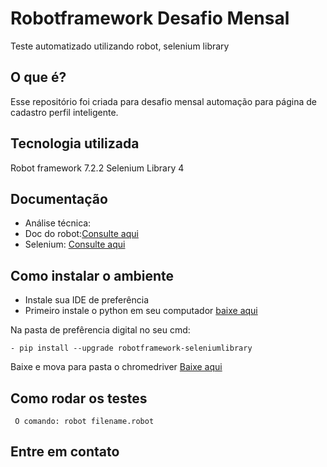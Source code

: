 # Robotframework Desafio Mensal

Teste automatizado utilizando robot, selenium library

##  O que é?

Esse repositório foi criada para desafio mensal automação para página de cadastro perfil inteligente.

## Tecnologia utilizada
Robot framework 7.2.2
Selenium Library 4
## Documentação
 - Análise técnica:
 - Doc do robot:[Consulte aqui](https://robotframework.org/)
 - Selenium: [Consulte aqui](https://github.com/robotframework/SeleniumLibrary/)
## Como instalar o ambiente
 - Instale sua IDE de preferência
 - Primeiro instale o python em seu computador [baixe aqui](https://www.python.org/downloads/)
   
  Na pasta de prefêrencia digital no seu cmd:
  ```
 - pip install --upgrade robotframework-seleniumlibrary
  ```
   Baixe e mova para pasta o chromedriver [Baixe aqui](https://developer.chrome.com/docs/chromedriver/downloads?hl=pt-br)

## Como rodar os testes
   ```
    O comando: robot filename.robot
   ```
  ## Entre em contato
   
